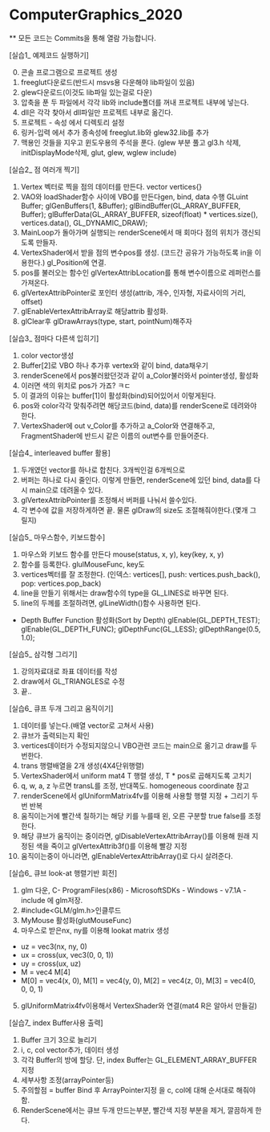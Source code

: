 # ComputerGraphics_2020

** 모든 코드는 Commits을 통해 열람 가능합니다.

[실습1_ 예제코드 실행하기]

0. 콘솔 프로그램으로 프로젝트 생성
1. freeglut다운로드(반드시 msvs용 다운해야 lib파일이 있음)
2. glew다운로드(이것도 lib파일 있는걸로 다운)
3. 압축을 푼 두 파일에서 각각 lib와 include폴더를 꺼내 프로젝트 내부에 넣는다.
4. dll은 각각 찾아서 dll파일만 프로젝트 내부로 옮긴다.
5. 프로젝트 - 속성 에서 디렉토리 설정
6. 링커-입력 에서 추가 종속성에 freeglut.lib와 glew32.lib를 추가
7. 맥용인 것들을 지우고 윈도우용의 주석을 푼다.
(glew 부분 풀고 gl3.h 삭제, initDisplayMode삭제, glut, glew, wglew include)


[실습2_ 점 여러개 찍기]

1. Vertex 벡터로 찍을 점의 데이터를 만든다. vector<float> vertices{}
2. VAO와 loadShader함수 사이에 VBO를 만든다gen, bind, data 수행
GLuint Buffer;
glGenBuffers(1, &Buffer);
glBindBuffer(GL_ARRAY_BUFFER, Buffer); 
glBufferData(GL_ARRAY_BUFFER, sizeof(float) * vertices.size(), vertices.data(), GL_DYNAMIC_DRAW); 
3. MainLoop가 돌아가며 실행되는 renderScene에서 매 회마다 점의 위치가 갱신되도록 만들자.
4. VertexShader에서 받을 점의 변수pos를 생성. (코드간 공유가 가능하도록 in을 이용한다.) gl_Position에 연결.
5. pos를 불러오는 함수인 glVertexAttribLocation를 통해 변수이름으로 레퍼런스를 가져온다.
6. glVertexAttribPointer로 포인터 생성(attrib, 개수, 인자형, 자료사이의 거리, offset)
7. glEnableVertexAttribArray로 해당attrib 활성화.
8. glClear후 glDrawArrays(type, start, pointNum)해주자 


[실습3_ 점마다 다른색 입히기]

1. color vector생성
2. Buffer[2]로 VBO 하나 추가후 vertex와 같이 bind, data채우기
3. renderScene에서 pos불러왔던것과 같이 a_Color불러와서 pointer생성, 활성화
4. 이러면 색의 위치로 pos가 가죠? ㅋㄷ
5. 이 결과의 이유는 buffer[1]이 활성화(bind)되어있어서 이렇게된다.
6. pos와 color각각 맞춰주려면 해당코드(bind, data)를 renderScene로 데려와야한다.
7. VertexShader에 out v_Color를 추가하고 a_Color와 연결해주고, FragmentShader에 반드시 같은 이름의 out변수를 만들어준다.


[실습4_ interleaved buffer 활용]

1. 두개였던 vector를 하나로 합친다. 3개씩인걸 6개씩으로
2. 버퍼는 하나로 다시 줄인다. 이렇게 만들면, renderScene에 있던 bind, data를 다시 main으로 데려올수 있다.
3. glVertexAttribPointer를 조정해서 버퍼를 나눠서 쓸수있다.
4. 각 변수에 값을 저장하게하면 끝. 물론 glDraw의 size도 조절해줘야한다.(몇개 그릴지)


[실습5_ 마우스함수, 키보드함수]

1. 마우스와 키보드 함수를 만든다 mouse(status, x, y), key(key, x, y)
2. 함수를 등록한다. glulMouseFunc, key도
3. vertices벡터를 잘 조정한다. (인덱스: vertices[], push: vertices.push_back(), pop: vertices.pop_back)
4. line을 만들기 위해서는 draw함수의 type을 GL_LINES로 바꾸면 된다.
5. line의 두께를 조절하려면, glLineWidth()함수 사용하면 된다.

+ Depth Buffer Function 활성화(Sort by Depth)
glEnable(GL_DEPTH_TEST);
glEnable(GL_DEPTH_FUNC);
glDepthFunc(GL_LESS);
glDepthRange(0.5, 1.0);


[실습5_ 삼각형 그리기]

1. 강의자료대로 좌표 데이터를 작성
2. draw에서 GL_TRIANGLES로 수정
3. 끝..


[실습6_ 큐프 두개 그리고 움직이기]

1. 데이터를 넣는다.(배열 vector로 고쳐서 사용)
2. 큐브가 출력되는지 확인
3. vertices데이터가 수정되지않으니 VBO관련 코드는 main으로 옮기고 draw를 두번한다.
4. trans 행렬배열을 2개 생성(4X4단위행렬)
5. VertexShader에서 uniform mat4 T 행렬 생성, T * pos로 곱해지도록 고치기
6. q, w, a, z 누르면 transL를 조정, 반대쪽도. homogeneous coordinate 참고
7. renderScene에서 glUniformMatrix4fv를 이용해 사용할 행렬 지정 + 그리기 두번 반복
8. 움직이는거에 빨간색 칠하기는 해당 키를 누를때 왼, 오른 구분할 true false를 조정한다.
9. 해당 큐브가 움직이는 중이라면, glDisableVertexAttribArray()를 이용해 원래 지정된 색을 죽이고 glVertexAttrib3f()를 이용해 빨강 지정
10. 움직이는중이 아니라면, glEnableVertexAttribArray()로 다시 살려준다.


[실습6_ 큐브 look-at 행렬기반 회전]

1. glm 다운, C- ProgramFiles(x86) - MicrosoftSDKs - Windows - v7.1A - include 에 glm저장.
2. #include<GLM/glm.h>인클루드
3. MyMouse 활성화(glutMouseFunc)
4. 마우스로 받은nx, ny를 이용해 lookat matrix 생성
  - uz = vec3(nx, ny, 0)
  - ux = cross(ux, vec3(0, 0, 1))
  - uy = cross(ux, uz)
  - M = vec4 M[4]
  - M[0] = vec4(x, 0), M[1] = vec4(y, 0), M[2] = vec4(z, 0), M[3] = vec4(0, 0, 0, 1)
5. glUniformMatrix4fv이용해서 VertexShader와 연결(mat4 R은 알아서 만들길)


[실습7_ index Buffer사용 출력]
1. Buffer 크기 3으로 늘리기
2. i, c, col vector추가, 데이터 생성
3. 각각 Buffer의 방에 할당. 단, index Buffer는 GL_ELEMENT_ARRAY_BUFFER 지정
4. 세부사항 조정(arrayPointer등)
5. 주의할점 = buffer Bind 후 ArrayPointer지정 을 c, col에 대해 순서대로 해줘야함.  
6. RenderScene에서는 큐브 두개 만드는부분, 빨간색 지정 부분을 제거, 깔끔하게 한다.
